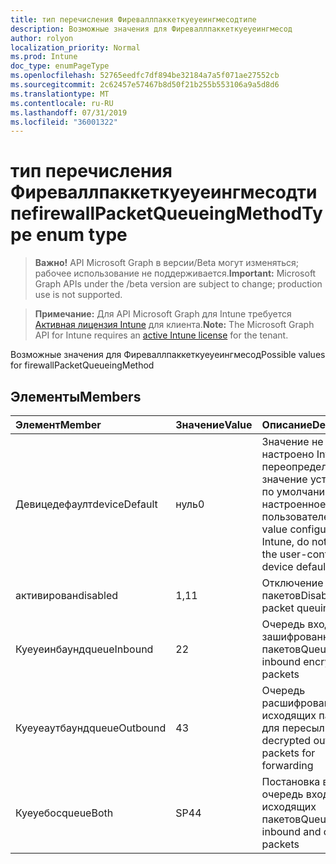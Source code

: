 ```yaml
---
title: тип перечисления Фиреваллпаккеткуеуеингмесодтипе
description: Возможные значения для Фиреваллпаккеткуеуеингмесод
author: rolyon
localization_priority: Normal
ms.prod: Intune
doc_type: enumPageType
ms.openlocfilehash: 52765eedfc7df894be32184a7a5f071ae27552cb
ms.sourcegitcommit: 2c62457e57467b8d50f21b255b553106a9a5d8d6
ms.translationtype: MT
ms.contentlocale: ru-RU
ms.lasthandoff: 07/31/2019
ms.locfileid: "36001322"
---
```

# <a name="firewallpacketqueueingmethodtype-enum-type"></a><span data-ttu-id="7ea77-103">тип перечисления Фиреваллпаккеткуеуеингмесодтипе</span><span class="sxs-lookup"><span data-stu-id="7ea77-103">firewallPacketQueueingMethodType enum type</span></span>

> <span data-ttu-id="7ea77-104">**Важно!** API Microsoft Graph в версии/Beta могут изменяться; рабочее использование не поддерживается.</span><span class="sxs-lookup"><span data-stu-id="7ea77-104">**Important:** Microsoft Graph APIs under the /beta version are subject to change; production use is not supported.</span></span>

> <span data-ttu-id="7ea77-105">**Примечание:** Для API Microsoft Graph для Intune требуется [Активная лицензия Intune](https://go.microsoft.com/fwlink/?linkid=839381) для клиента.</span><span class="sxs-lookup"><span data-stu-id="7ea77-105">**Note:** The Microsoft Graph API for Intune requires an [active Intune license](https://go.microsoft.com/fwlink/?linkid=839381) for the tenant.</span></span>

<span data-ttu-id="7ea77-106">Возможные значения для Фиреваллпаккеткуеуеингмесод</span><span class="sxs-lookup"><span data-stu-id="7ea77-106">Possible values for firewallPacketQueueingMethod</span></span>

## <a name="members"></a><span data-ttu-id="7ea77-107">Элементы</span><span class="sxs-lookup"><span data-stu-id="7ea77-107">Members</span></span>
|<span data-ttu-id="7ea77-108">Элемент</span><span class="sxs-lookup"><span data-stu-id="7ea77-108">Member</span></span>|<span data-ttu-id="7ea77-109">Значение</span><span class="sxs-lookup"><span data-stu-id="7ea77-109">Value</span></span>|<span data-ttu-id="7ea77-110">Описание</span><span class="sxs-lookup"><span data-stu-id="7ea77-110">Description</span></span>|
|:---|:---|:---|
|<span data-ttu-id="7ea77-111">Девицедефаулт</span><span class="sxs-lookup"><span data-stu-id="7ea77-111">deviceDefault</span></span>|<span data-ttu-id="7ea77-112">нуль</span><span class="sxs-lookup"><span data-stu-id="7ea77-112">0</span></span>|<span data-ttu-id="7ea77-113">Значение не настроено Intune, не переопределять значение устройства по умолчанию, настроенное пользователем</span><span class="sxs-lookup"><span data-stu-id="7ea77-113">No value configured by Intune, do not override the user-configured device default value</span></span>|
|<span data-ttu-id="7ea77-114">активирован</span><span class="sxs-lookup"><span data-stu-id="7ea77-114">disabled</span></span>|<span data-ttu-id="7ea77-115">1,1</span><span class="sxs-lookup"><span data-stu-id="7ea77-115">1</span></span>|<span data-ttu-id="7ea77-116">Отключение очереди пакетов</span><span class="sxs-lookup"><span data-stu-id="7ea77-116">Disable packet queuing</span></span>|
|<span data-ttu-id="7ea77-117">Куеуеинбаунд</span><span class="sxs-lookup"><span data-stu-id="7ea77-117">queueInbound</span></span>|<span data-ttu-id="7ea77-118">2</span><span class="sxs-lookup"><span data-stu-id="7ea77-118">2</span></span>|<span data-ttu-id="7ea77-119">Очередь входящих зашифрованных пакетов</span><span class="sxs-lookup"><span data-stu-id="7ea77-119">Queue inbound encrypted packets</span></span>|
|<span data-ttu-id="7ea77-120">Куеуеаутбаунд</span><span class="sxs-lookup"><span data-stu-id="7ea77-120">queueOutbound</span></span>|<span data-ttu-id="7ea77-121">4</span><span class="sxs-lookup"><span data-stu-id="7ea77-121">3</span></span>|<span data-ttu-id="7ea77-122">Очередь расшифрованных исходящих пакетов для пересылки</span><span class="sxs-lookup"><span data-stu-id="7ea77-122">Queue decrypted outbound packets for forwarding</span></span>|
|<span data-ttu-id="7ea77-123">Куеуебос</span><span class="sxs-lookup"><span data-stu-id="7ea77-123">queueBoth</span></span>|<span data-ttu-id="7ea77-124">SP4</span><span class="sxs-lookup"><span data-stu-id="7ea77-124">4</span></span>|<span data-ttu-id="7ea77-125">Постановка в очередь входящих и исходящих пакетов</span><span class="sxs-lookup"><span data-stu-id="7ea77-125">Queue both inbound and outbound packets</span></span>|






